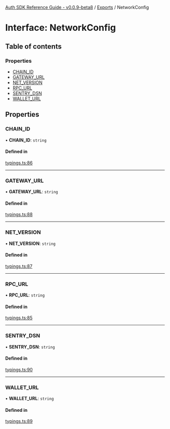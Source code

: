 [Auth SDK Reference Guide - v0.0.9-beta8](../README.md) / [Exports](../modules.md) / NetworkConfig

# Interface: NetworkConfig

## Table of contents

### Properties

- [CHAIN_ID](NetworkConfig.md#chain_id)
- [GATEWAY_URL](NetworkConfig.md#gateway_url)
- [NET_VERSION](NetworkConfig.md#net_version)
- [RPC_URL](NetworkConfig.md#rpc_url)
- [SENTRY_DSN](NetworkConfig.md#sentry_dsn)
- [WALLET_URL](NetworkConfig.md#wallet_url)

## Properties

### CHAIN_ID

• **CHAIN_ID**: `string`

#### Defined in

[typings.ts:86](https://github.com/arcana-network/auth/blob/main/src/typings.ts#L86)

---

### GATEWAY_URL

• **GATEWAY_URL**: `string`

#### Defined in

[typings.ts:88](https://github.com/arcana-network/auth/blob/main/src/typings.ts#L88)

---

### NET_VERSION

• **NET_VERSION**: `string`

#### Defined in

[typings.ts:87](https://github.com/arcana-network/auth/blob/main/src/typings.ts#L87)

---

### RPC_URL

• **RPC_URL**: `string`

#### Defined in

[typings.ts:85](https://github.com/arcana-network/auth/blob/main/src/typings.ts#L85)

---

### SENTRY_DSN

• **SENTRY_DSN**: `string`

#### Defined in

[typings.ts:90](https://github.com/arcana-network/auth/blob/main/src/typings.ts#L90)

---

### WALLET_URL

• **WALLET_URL**: `string`

#### Defined in

[typings.ts:89](https://github.com/arcana-network/auth/blob/main/src/typings.ts#L89)
